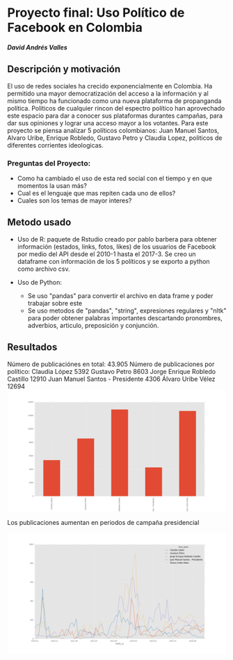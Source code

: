 # Proyecto final: Uso Político de Facebook en Colombia
##### David Andrés Valles






## Descripción y motivación
El uso de redes sociales ha crecido exponencialmente en Colombia. Ha permitido una mayor democratización del acceso a la información y al mismo tiempo ha funcionado como una nueva plataforma de propanganda política. Políticos de cualquier rincon del espectro político han aprovechado este espacio para dar a conocer sus plataformas durantes campañas, para dar sus opiniones y lograr una acceso mayor a los votantes. Para este proyecto se piensa analizar 5 políticos colombianos: Juan Manuel Santos, Alvaro Uribe, Enrique Robledo, Gustavo Petro y Claudia Lopez, politicos de diferentes corrientes ideologicas. 

### Preguntas del Proyecto:
- Como ha cambiado el uso de esta red social con el tiempo y en que momentos la usan más?
- Cual es el lenguaje que mas repiten cada uno de ellos? 
- Cuales son los temas de mayor interes?


## Metodo usado
- Uso de R:
 paquete de Rstudio creado por pablo barbera para obtener información (estados, links, fotos, likes) de los usuarios de Facebook por medio del API desde el 2010-1 hasta el 2017-3.
 Se creo un dataframe con información de los 5 políticos y se exporto a python como archivo csv.
 
- Uso de Python:
    - Se uso "pandas" para convertir el archivo en data frame y poder trabajar sobre este
    - Se uso metodos de "pandas", "string", expresiones regulares y "nltk" para poder obtener palabras importantes descartando pronombres,       adverbios, articulo, preposición y conjunción.
## Resultados
Número de publicaciónes en total: 43.905
Número de publicaciones por político:
  Claudia López                       5392
  Gustavo Petro                       8603
  Jorge Enrique Robledo Castillo     12910
  Juan Manuel Santos - Presidente     4306
  Álvaro Uribe Vélez                 12694
  <img src="publica.png">
  
Los publicaciones aumentan en periodos de campaña presidencial

<img src="data_month.png">





